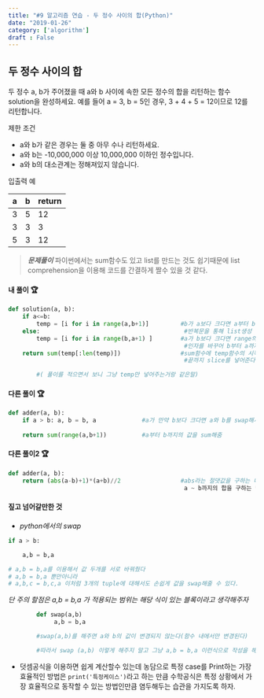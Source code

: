 ```yaml
---
title: "#9 알고리즘 연습 - 두 정수 사이의 합(Python)"
date: "2019-01-26"
category: ['algorithm']
draft : False
---
```


## 두 정수 사이의 합


두 정수 a, b가 주어졌을 때 a와 b 사이에 속한 모든 정수의 합을 리턴하는 함수
solution을 완성하세요. 
예를 들어 a = 3, b = 5인 경우, 3 + 4 + 5 = 12이므로 12를 리턴합니다.


제한 조건
* a와 b가 같은 경우는 둘 중 아무 수나 리턴하세요.
* a와 b는 -10,000,000 이상 10,000,000 이하인 정수입니다.
* a와 b의 대소관계는 정해져있지 않습니다.

입출력 예

|a|	b	|return|
|-|-|-|
|3|	5	|12|
|3|	3	|3|
|5|	3	|12|


>__*문제풀이*__
파이썬에서는 sum함수도 있고 list를 만드는 것도 쉽기때문에 list comprehension을 이용해
코드를 간결하게 짤수 있을 것 같다.



#### 내 풀이 🏆

```python
def solution(a, b):
    if a<=b:
        temp = [i for i in range(a,b+1)]         #b가 a보다 크다면 a부터 b까지 
    else:                                         #반복문을 통해 list생성
        temp = [i for i in range(b,a+1) ]        #a가 b보다 크다면 range의 
                                                  #인자를 바꾸어 b부터 a까지 생성
    return sum(temp[:len(temp)])                 #sum함수에 temp함수의 시작부터
                                                  #끝까지 slice를 넣어준다

        #( 풀이를 적으면서 보니 그냥 temp만 넣어주는거랑 같은말)


```

#### 다른 풀이 🏆

```python
def adder(a, b):
    if a > b: a, b = b, a             #a가 만약 b보다 크다면 a와 b를 swap해서 값을 바꿔줌
                                       
    return sum(range(a,b+1))          #a부터 b까지의 값을 sum해줌

```

#### 다른 풀이2 🏆

```python
def adder(a, b):
    return (abs(a-b)+1)*(a+b)//2                 #abs라는 절댓값을 구하는 내장함수를 이용
                                                  a ~ b까지의 합을 구하는 덧셈 공식을 이용했다
```


#### 짚고 넘어갈만한 것

* *python에서의 swap*

```python
if a > b:

    a,b = b,a

# a,b = b,a를 이용해서 값 두개를 서로 바꿔줬다
# a,b = b,a 뿐만아니라
# a,b,c = b,c,a 이처럼 3개의 tuple에 대해서도 손쉽게 값을 swap해줄 수 있다.


```

*단 주의 할점은 a,b = b,a 가 적용되는 범위는 해당 식이 있는 블록이라고 생각해주자*

```python
        def swap(a,b)
             a,b = b,a

        #swap(a,b)를 해주면 a와 b의 값이 변경되지 않는다(함수 내에서만 변경된다)      

        #따라서 swap (a,b) 이렇게 해주지 말고 그냥 a,b = b,a 이런식으로 작성을 해서 사용
```


* 덧셈공식을 이용하면 쉽게 계산할수 있는데 농담으로 특정 case를 Print하는 가장 효율적인 방법은 `print('특정케이스')`라고 하는 만큼   수학공식은 특정 상황에서 가장 효율적으로 동작할 수 있는 방법인만큼 염두해두는 습관을 가지도록 하자.